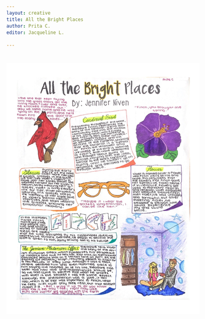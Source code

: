```yaml
---
layout: creative
title: All the Bright Places
author: Prita C.
editor: Jacqueline L.

---
```

# ![](/uploads/prita-pager-final.jpg)